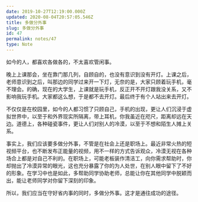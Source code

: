 ```yaml
---
date: 2019-10-27T12:19:00.000Z
updated: 2020-08-04T20:57:05.546Z
title: 多做分外事
slug: 多做分外事
id: 47
permalink: notes/47
type: Note
---
```


如今的人，都喜欢各做各的，不太喜欢管闲事。

晚上上课那会，坐在靠门那几列，自顾自的，也没有意识到没有开灯。上课之后，老师意识到之后，叫那边的同学过来开一下灯，无奈的是，大家只顾着玩手机，毫不理会。的确，现在的大学生，上课就是玩手机，反正开不开灯跟我没关系，又不影响我玩手机。大家都这么想，于是都不去开灯。最后终于有个人站出来去开灯。

不仅仅是在校园里，如今的人都习惯了只顾自己，手机的出现，更让人们沉浸于虚拟世界中，以至于和外界现实所隔离，带上耳机，你我虽近在咫尺，距离却远在天边。道德上，各种碰瓷事件，更让人们对别人的冷漠，以至于不想和陌生人摊上关系。

事实上，我们应该要多做分外事，不管是在社会上还是职场上。最近非常火热的短视频平台，也不断发布正能量的视频，用不一样的方式告诉观众，冷漠无视在各种场合上都是对自己不利的。在职场上，可能老板装作清洁工，向你需求帮助时，你却抛出了冷漠异常的眼光，这也充分暴露了你的为人处世，在别人眼中留下了不好的形象。在学习中也是如此，多帮助同学协助老师，总能让你在其他同学中脱颖而出，能让老师同学对你留下深刻的印象。

所以，我们应当在守好省内事的同时，多做分外事。这才是通往成功的途径。